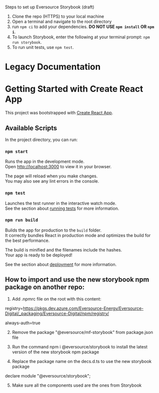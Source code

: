 Steps to set up Eversource Storybook (draft)

1. Clone the repo (HTTPS) to your local machine
2. Open a terminal and navigate to the root directory
3. run `npm ci` to add your dependencies. **DO NOT USE `npm install` OR `npm i`**.
4. To launch Storybook, enter the following at your terminal prompt: `npm run storybook`.
5. To run unit tests, use `npm test`.

# Legacy Documentation

# Getting Started with Create React App

This project was bootstrapped with [Create React App](https://github.com/facebook/create-react-app).

## Available Scripts

In the project directory, you can run:

### `npm start`

Runs the app in the development mode.\
Open [http://localhost:3000](http://localhost:3000) to view it in your browser.

The page will reload when you make changes.\
You may also see any lint errors in the console.

### `npm test`

Launches the test runner in the interactive watch mode.\
See the section about [running tests](https://facebook.github.io/create-react-app/docs/running-tests) for more information.

### `npm run build`

Builds the app for production to the `build` folder.\
It correctly bundles React in production mode and optimizes the build for the best performance.

The build is minified and the filenames include the hashes.\
Your app is ready to be deployed!

See the section about [deployment](https://facebook.github.io/create-react-app/docs/deployment) for more information.

## How to import and use the new storybook npm package on another repo:

1. Add .npmrc file on the root with this content:

registry=https://pkgs.dev.azure.com/Eversource-Energy/Eversource-Digital/_packaging/Eversource-Digital/npm/registry/

always-auth=true

2. Remove the package "@eversource/mf-storybook" from package.json file

3. Run the command npm i @eversource/storybook to install the latest version of the new storybook npm package

4. Replace the package name on the decs.d.ts to use the new storybook package

declare module "@eversource/storybook";

5. Make sure all the components used are the ones from Storybook
